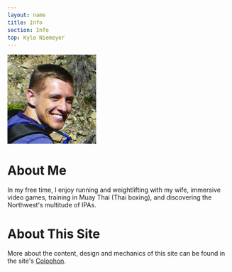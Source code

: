 ```yaml
---
layout: name
title: Info
section: Info
top: Kyle Niemeyer
---
```


<img class='inset right' src='/images/kyle-niemeyer_face.png' title='Kyle Niemeyer' alt='Photo of Kyle Niemeyer' width='200px' />

About Me
========

In my free time, I enjoy running and weightlifting with my wife, immersive video games, training in Muay Thai (Thai boxing), and discovering the Northwest's multitude of IPAs.

About This Site
===============

More about the content, design and mechanics of this site can be found in the site's [Colophon](/info/site.html).